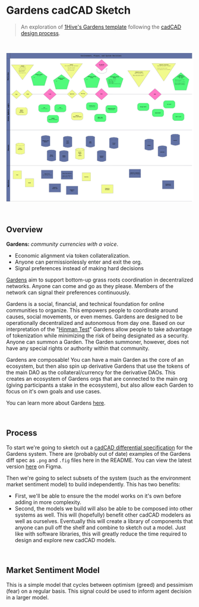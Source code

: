 # Gardens cadCAD Sketch

> An exploration of [1Hive's Gardens template](https://forum.1hive.org/t/gardens-overview/32) following the [cadCAD design process](https://community.cadcad.org/t/putting-cadcad-in-context/19).

<br />

![Gardens Diff Spec WIP](gardens_diff_spec_wip.png)

<br />

## Overview

**Gardens:** *community currencies with a voice*.

- Economic alignment via token collateralization.
- Anyone can permissionlessly enter and exit the org.
- Signal preferences instead of making hard decisions

[Gardens](https://github.com/1Hive/gardens-template) aim to support bottom-up grass roots coordination in decentralized networks. Anyone can come and go as they please. Members of the network can signal their preferences continuously.

Gardens is a social, financial, and technical foundation for online communities to organize. This empowers people to coordinate around causes, social movements, or even memes. Gardens are designed to be operationally decentralized and autonomous from day one. Based on our interpretation of the "[Hinman Test](https://www.lawandblockchain.eu/hinman-test/)" Gardens allow people to take advantage of tokenization while minimizing the risk of being designated as a security. Anyone can summon a Garden. The Garden summoner, however, does not have any special rights or authority within that community.

Gardens are composable! You can have a main Garden as the core of an ecosystem, but then also spin up derivative Gardens that use the tokens of the main DAO as the collateral/currency for the derivative DAOs. This creates an ecosystem of Gardens orgs that are connected to the main org (giving participants a stake in the ecosystem), but also allow each Garden to focus on it's own goals and use cases.

You can learn more about Gardens [here](https://forum.1hive.org/t/gardens-overview/32).

<br />

## Process

To start we're going to sketch out a [cadCAD differential specification](https://community.cadcad.org/t/differential-specification-syntax-key/31) for the Gardens system. There are (probably out of date) examples of the Gardens diff spec as `.png` and `.fig` files here in the README. You can view the latest version [here](https://www.figma.com/file/ioScpaacnmtmnjCgdq77KK/Gardens-Diff-Spec-detailed?node-id=0%3A1) on Figma.

Then we're going to select subsets of the system (such as the environment market sentiment model) to build independently. This has two benefits:

- First, we'll be able to ensure the the model works on it's own before adding in more complexity.
- Second, the models we build will also be able to be composed into other systems as well. This will (hopefully) benefit other cadCAD modelers as well as ourselves. Eventually this will create a library of components that anyone can pull off the shelf and combine to sketch out a model. Just like with software libraries, this will greatly reduce the time required to design and explore new cadCAD models.

<br />

## Market Sentiment Model

This is a simple model that cycles between optimism (greed) and pessimism (fear) on a regular basis. This signal could be used to inform agent decision in a larger model.

<br />

